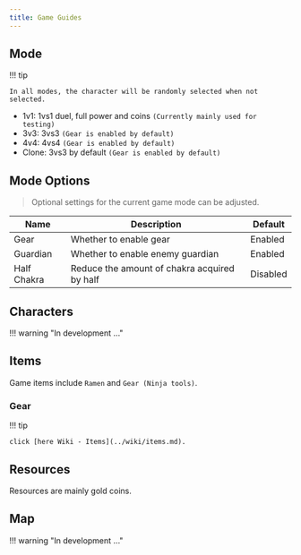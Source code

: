 ```yaml
---
title: Game Guides
---
```


## Mode

!!! tip

    In all modes, the character will be randomly selected when not selected.

- 1v1: 1vs1 duel, full power and coins `(Currently mainly used for testing)`
- 3v3: 3vs3 `(Gear is enabled by default)`
- 4v4: 4vs4 `(Gear is enabled by default)`
- Clone: 3vs3 by default `(Gear is enabled by default)`

## Mode Options

> Optional settings for the current game mode can be adjusted.

| Name        | Description                                  | Default  |
| ----------- | -------------------------------------------- | -------- |
| Gear        | Whether to enable gear                       | Enabled  |
| Guardian    | Whether to enable enemy guardian             | Enabled  |
| Half Chakra | Reduce the amount of chakra acquired by half | Disabled |

## Characters

!!! warning "In development ..."

## Items

Game items include `Ramen` and `Gear (Ninja tools)`.

### Gear

!!! tip

    click [here Wiki - Items](../wiki/items.md).

## Resources

Resources are mainly gold coins.

## Map

!!! warning "In development ..."
